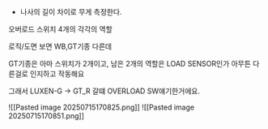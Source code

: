 
- 나사의 길이 차이로 무게 측정한다.

오버로드 스위치 4개의 각각의 역할

로직/도면 보면 WB,GT기종 다른데

GT기종은 아마 스위치가 2개이고, 남은 2개의 역할은 LOAD SENSOR인가 아무튼 다른걸로 인지하고 작동해요

그래서 LUXEN-G -> GT_R 갈떄 OVERLOAD SW얘기한거에요.

![[Pasted image 20250715170825.png]]
![[Pasted image 20250715170851.png]]